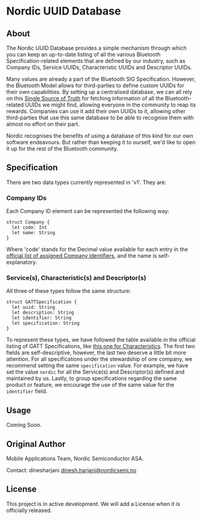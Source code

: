 # Nordic UUID Database

## About

The Nordic UUID Database provides a simple mechanism through which you can keep an up-to-date listing of all the various Bluetooth Specification-related elements that are defined by our industry, such as Company IDs, Service UUIDs, Characteristic UUIDs and Descriptor UUIDs.

Many values are already a part of the Bluetooth SIG Specification. However, the Bluetooth Model allows for third-parties to define custom UUIDs for their own capabilities. By setting up a centralised database, we can all rely on this [Single Source of Truth](https://en.wikipedia.org/wiki/Single_source_of_truth) for fetching information of all the Bluetooth-related UUIDs we might find, allowing everyone in the community to reap its rewards. Companies can use it add their own UUIDs to it, allowing other third-parties that use this same database to be able to recognise them with almost no effort on their part.

Nordic recognises the benefits of using a database of this kind for our own software endeavours. But rather than keeping it to ourself, we'd like to open it up for the rest of the Bluetooth community.

## Specification

There are two data types currently represented in 'v1'. They are:

### Company IDs

Each Company ID element can be represented the following way:

```
struct Company {
  let code: Int
  let name: String
}
```

Where 'code' stands for the Decimal value available for each entry in the [official list of assigned Company Identifiers](https://www.bluetooth.com/specifications/assigned-numbers/company-identifiers/), and the name is self-explanatory.

### Service(s), Characteristic(s) and Descriptor(s)

All three of these types follow the same structure:

```
struct GATTSpecification {
  let uuid: String
  let description: String
  let identifier: String
  let specification: String
}
```

To represent these types, we have followed the table available in the official listing of GATT Specifications, like [this one for Characteristics](https://www.bluetooth.com/specifications/gatt/characteristics/). The first two fields are self-descriptive, however, the last two deserve a little bit more attention. For all specifications under the stewardship of one company, we recommend setting the same `specification` value. For example, we have set the value `nordic` for all the Service(s) and Descriptor(s) defined and maintained by us. Lastly, to group specifications regarding the same product or feature, we encourage the use of the same value for the `identifier` field.

## Usage

Coming Soon.

## Original Author

Mobile Applications Team, Nordic Semiconductor ASA.

Contact: dinesharjani <dinesh.harjani@nordicsemi.no>

## License

This project is in active development. We will add a License when it is officially released.
